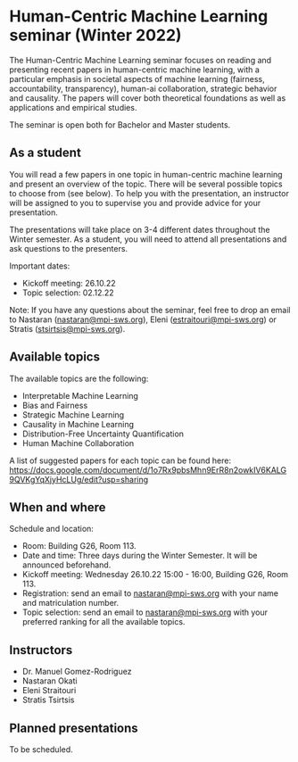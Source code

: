 # Human-Centric Machine Learning seminar (Winter 2022)

The Human-Centric Machine Learning seminar focuses on reading and presenting recent papers in human-centric machine learning, with a particular emphasis 
in societal aspects of machine learning (fairness, accountability, transparency), human-ai collaboration, strategic behavior and causality. The papers 
will cover both theoretical foundations as well as applications and empirical studies.

The seminar is open both for Bachelor and Master students.

## As a student

You will read a few papers in one topic in human-centric machine learning and present an overview of the topic. There will be several
possible topics to choose from (see below). To help you with the presentation, an instructor will be assigned to you to supervise you and provide advice for your presentation.

The presentations will take place on 3-4 different dates throughout the Winter semester. As a student, you will need to attend all presentations and 
ask questions to the presenters. 

Important dates:

- Kickoff meeting: 26.10.22
- Topic selection: 02.12.22

Note: If you have any questions about the seminar, feel free to drop an email to Nastaran (nastaran@mpi-sws.org), Eleni (estraitouri@mpi-sws.org) or Stratis (stsirtsis@mpi-sws.org).

## Available topics

The available topics are the following:

 - Interpretable Machine Learning
 - Bias and Fairness
 - Strategic Machine Learning
 - Causality in Machine Learning
 - Distribution-Free Uncertainty Quantification
 - Human Machine Collaboration
 
A list of suggested papers for each topic can be found here: https://docs.google.com/document/d/1o7Rx9pbsMhn9ErR8n2owkIV6KALG9QVKgYqXjyHcLUg/edit?usp=sharing

## When and where

Schedule and location:

 - Room: Building G26, Room 113.
 - Date and time: Three days during the Winter Semester. It will be announced beforehand.
 - Kickoff meeting: Wednesday 26.10.22 15:00 - 16:00, Building G26, Room 113.
 - Registration: send an email to nastaran@mpi-sws.org with your name and matriculation number.
 - Topic selection: send an email to nastaran@mpi-sws.org with your preferred ranking for all the available topics.

## Instructors

- Dr. Manuel Gomez-Rodriguez
- Nastaran Okati
- Eleni Straitouri
- Stratis Tsirtsis

## Planned presentations

To be scheduled.
